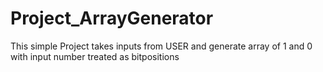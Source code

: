 # Project_ArrayGenerator
This simple Project takes inputs from USER and generate array of 1 and 0 with input number treated as bitpositions
